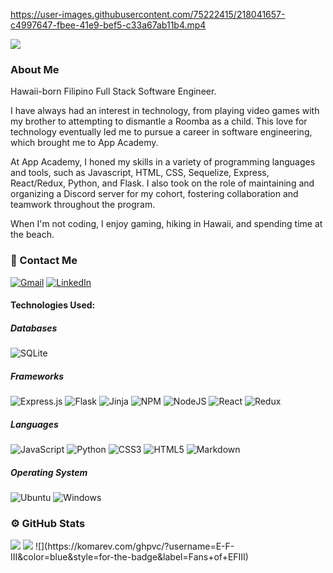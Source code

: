 <!-- 
### [![Typing SVG] -->


https://user-images.githubusercontent.com/75222415/218041657-c4997647-fbee-41e9-bef5-c33a67ab11b4.mp4

<img src="https://readme-typing-svg.herokuapp.com/?lines=Hello+I+am+Edward+Felipe+III;Full+Stack+Web+Developer" />

### About Me
  Hawaii-born Filipino Full Stack Software Engineer.

  I have always had an interest in technology, from playing video games with my brother to attempting to dismantle a Roomba as a child. This love for technology    eventually led me to pursue a career in software engineering, which brought me to App Academy.

  At App Academy, I honed my skills in a variety of programming languages and tools, such as Javascript, HTML, CSS, Sequelize, Express, React/Redux, Python, and Flask. I also took on the role of maintaining and organizing a Discord server for my cohort, fostering collaboration and teamwork throughout the program.

  When I'm not coding, I enjoy gaming, hiking in Hawaii, and spending time at the beach.
  
### :e-mail: Contact Me
[![Gmail](https://img.shields.io/badge/Gmail-D14836?style=for-the-badge&logo=gmail&logoColor=white)](mailto:edomfel3@gmail.com)
[![LinkedIn](https://img.shields.io/badge/linkedin-%230077B5.svg?style=for-the-badge&logo=linkedin&logoColor=white)](https://www.linkedin.com/in/efiii/)
  
#### Technologies Used:

##### Databases
  ![SQLite](https://img.shields.io/badge/sqlite-%2307405e.svg?style=for-the-badge&logo=sqlite&logoColor=white)
  
##### Frameworks
  ![Express.js](https://img.shields.io/badge/express.js-%23404d59.svg?style=for-the-badge&logo=express&logoColor=%2361DAFB)
  ![Flask](https://img.shields.io/badge/flask-%23000.svg?style=for-the-badge&logo=flask&logoColor=white)
  ![Jinja](https://img.shields.io/badge/jinja-white.svg?style=for-the-badge&logo=jinja&logoColor=black)
  ![NPM](https://img.shields.io/badge/NPM-%23000000.svg?style=for-the-badge&logo=npm&logoColor=white)
  ![NodeJS](https://img.shields.io/badge/node.js-6DA55F?style=for-the-badge&logo=node.js&logoColor=white)
  ![React](https://img.shields.io/badge/react-%2320232a.svg?style=for-the-badge&logo=react&logoColor=%2361DAFB)
  ![Redux](https://img.shields.io/badge/redux-%23593d88.svg?style=for-the-badge&logo=redux&logoColor=white)

##### Languages
  ![JavaScript](https://img.shields.io/badge/javascript-%23323330.svg?style=for-the-badge&logo=javascript&logoColor=%23F7DF1E)
  ![Python](https://img.shields.io/badge/python-3670A0?style=for-the-badge&logo=python&logoColor=ffdd54)
  ![CSS3](https://img.shields.io/badge/css3-%231572B6.svg?style=for-the-badge&logo=css3&logoColor=white)
  ![HTML5](https://img.shields.io/badge/html5-%23E34F26.svg?style=for-the-badge&logo=html5&logoColor=white)
  ![Markdown](https://img.shields.io/badge/markdown-%23000000.svg?style=for-the-badge&logo=markdown&logoColor=white)

##### Operating System
  ![Ubuntu](https://img.shields.io/badge/Ubuntu-E95420?style=for-the-badge&logo=ubuntu&logoColor=white)
  ![Windows](https://img.shields.io/badge/Windows-0078D6?style=for-the-badge&logo=windows&logoColor=white)
  
  
### :gear: GitHub Stats
<img src="https://github-readme-stats.vercel.app/api/top-langs/?username=E-F-III&theme=blue-green" />
<img src="https://github-readme-stats.vercel.app/api?username=E-F-III&theme=blue-green" />
![](https://komarev.com/ghpvc/?username=E-F-III&color=blue&style=for-the-badge&label=Fans+of+EFIII)

